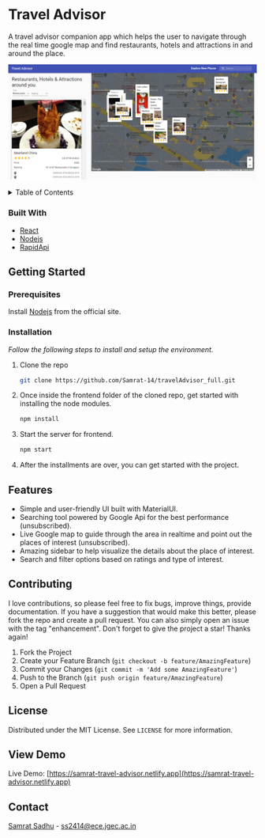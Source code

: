 # Travel Advisor

A travel advisor companion app which helps the user to navigate through the real time google map and find restaurants, hotels and attractions in and around the place.

![TravelAdvisor_screenshot](preview.png)

<!-- TABLE OF CONTENTS -->
<details>
  <summary>Table of Contents</summary>
  <ol>
    <li>
      <a href="#about-the-project">About The Project</a>
      <ul>
        <li><a href="#built-with">Built With</a></li>
      </ul>
    </li>
    <li>
      <a href="#getting-started">Getting Started</a>
      <ul>
        <li><a href="#prerequisites">Prerequisites</a></li>
        <li><a href="#installation">Installation</a></li>
      </ul>
    </li>
    <li><a href="#features">Features</a></li>
    <li><a href="#contributing">Contributing</a></li>
    <li><a href="#license">License</a></li>
    <li><a href="#view-demo">View Demo</a></li>
    <li><a href="#contact">Contact</a></li>
  </ol>
</details>

### Built With

* [React](https://reactjs.org/)
* [Nodejs](https://nodejs.org/en/)
* [RapidApi](https://rapidapi.com/)

## Getting Started

### Prerequisites

Install [Nodejs](https://nodejs.org/en/) from the official site.

### Installation

_Follow the following steps to install and setup the environment._

1. Clone the repo
   ```sh
   git clone https://github.com/Samrat-14/travelAdvisor_full.git
   ```
2. Once inside the frontend folder of the cloned repo, get started with installing the node modules.
   ```sh
   npm install
   ```
3. Start the server for frontend.
   ```sh
   npm start
   ```
3. After the installments are over, you can get started with the project.

## Features

* Simple and user-friendly UI built with MaterialUI.
* Searching tool powered by Google Api for the best performance (unsubscribed).
* Live Google map to guide through the area in realtime and point out the places of interest (unsubscribed).
* Amazing sidebar to help visualize the details about the place of interest.
* Search and filter options based on ratings and type of interest.

## Contributing

I love contributions, so please feel free to fix bugs, improve things, provide documentation.
If you have a suggestion that would make this better, please fork the repo and create a pull request. You can also simply open an issue with the tag "enhancement".
Don't forget to give the project a star! Thanks again!

1. Fork the Project
2. Create your Feature Branch (`git checkout -b feature/AmazingFeature`)
3. Commit your Changes (`git commit -m 'Add some AmazingFeature'`)
4. Push to the Branch (`git push origin feature/AmazingFeature`)
5. Open a Pull Request

<!-- LICENSE -->
## License

Distributed under the MIT License. See `LICENSE` for more information.

## View Demo

Live Demo: [https://samrat-travel-advisor.netlify.app](https://samrat-travel-advisor.netlify.app)

## Contact

[Samrat Sadhu](https://samrat-14.github.io/my-portfolio/) - ss2414@ece.jgec.ac.in
